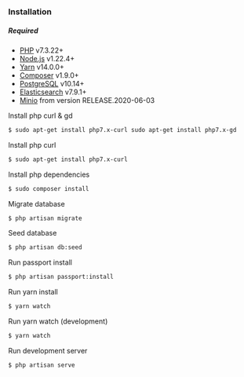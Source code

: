 ### Installation
##### Required
 - [PHP](https://www.php.net/) v7.3.22+
 - [Node.js](https://nodejs.org/) v1.22.4+
 - [Yarn](https://www.npmjs.com/package/yarn) v14.0.0+
 - [Composer](https://getcomposer.org/) v1.9.0+
 - [PostgreSQL](https://www.postgresql.org/) v10.14+
 - [Elasticsearch](https://www.elastic.co/) v7.9.1+
 - [Minio](https://min.io/) from version RELEASE.2020-06-03

Install php curl & gd
```sh
$ sudo apt-get install php7.x-curl sudo apt-get install php7.x-gd
```
Install php curl
```sh
$ sudo apt-get install php7.x-curl
```
Install php dependencies
```sh
$ sudo composer install
```
Migrate database
```sh
$ php artisan migrate
```
Seed database
```sh
$ php artisan db:seed
```
Run passport install
```sh
$ php artisan passport:install
```
Run yarn install
```sh
$ yarn watch
```
Run yarn watch (development)
```sh
$ yarn watch
```
Run development server
```sh
$ php artisan serve
```